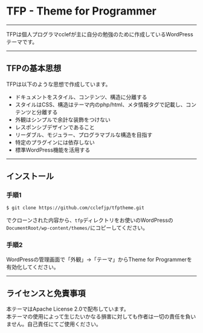 # TFP - Theme for Programmer

---

TFPは個人プログラマcclefが主に自分の勉強のために作成しているWordPressテーマです。

---

## TFPの基本思想

TFPは以下のような思想で作成しています。

* ドキュメントをスタイル、コンテンツ、構造に分離する
* スタイルはCSS、構造はテーマ内のphp/html、メタ情報タグで記載し、コンテンツと分離する
* 外観はシンプルで余計な装飾をつけない
* レスポンシブデザインであること
* リーダブル、モジュラー、プログラマブルな構造を目指す
* 特定のプラグインには依存しない
* 標準WordPress機能を活用する

---

## インストール

### 手順1

```sh
$ git clone https://github.com/cclefjp/tfptheme.git
```
でクローンされた内容から、`tfp`ディレクトリをお使いのWordPressの`DocumentRoot/wp-content/themes/`にコピーしてください。

### 手順2
WordPressの管理画面で「外観」→「テーマ」からTheme for Programmerを有効化してください。

---

## ライセンスと免責事項

本テーマはApache License 2.0で配布しています。  
本テーマの使用によって生じたいかなる損害に対しても作者は一切の責任を負いません。自己責任にてご使用ください。
